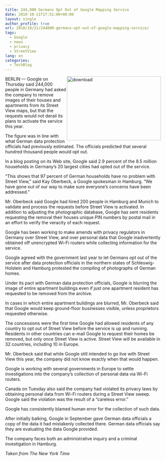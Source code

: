 ```yaml
---
title: 244,000 Germans Opt Out of Google Mapping Service
date: 2010-10-21T17:51:00+00:00
layout: single
author_profile: true
url: 2010/10/21/244000-germans-opt-out-of-google-mapping-service/
tags:
  - Google
  - news
  - privacy
  - StreetView
lang: en
categories: 
  - TechBlog
---
```

[<img title="download" border="0" alt="download" align="right" src="http://lh5.ggpht.com/_vaUVXcmC3OI/TMB2nEP0wyI/AAAAAAAAC1I/sAkYgUt9zw8/download_thumb%5B2%5D.jpg?imgmax=800" width="304" height="207" />](http://lh5.ggpht.com/_vaUVXcmC3OI/TMB2lrsKUNI/AAAAAAAAC1E/t3MoPrzMEwI/s1600-h/download%5B4%5D.jpg)BERLIN — Google on Thursday said 244,000 people in Germany had asked the company to remove images of their houses and apartments from its Street View maps, but that the requests would not derail its plans to activate the service this year.

The figure was in line with what German data protection officials had previously estimated. The officials predicted that several hundred thousand people would opt out.

In a blog posting on its Web site, Google said 2.9 percent of the 8.5 million households in Germany’s 20 largest cities had opted out of the service.

“This shows that 97 percent of German households have no problem with Street View,” said Kay Oberbeck, a Google spokesman in Hamburg. “We have gone out of our way to make sure everyone’s concerns have been addressed.”

Mr. Oberbeck said Google had hired 200 people in Hamburg and Munich to validate and process the requests before Street View is activated. In addition to adjusting the photographic database, Google has sent residents requesting the removal their houses unique PIN numbers by postal mail in an effort to verify the veracity of each request.

Google has been working to make amends with privacy regulators in Germany over Street View, and over personal data that Google inadvertently obtained off unencrypted Wi-Fi routers while collecting information for the service.

Google agreed with the government last year to let Germans opt out of the service after data protection officials in the northern states of Schleswig-Holstein and Hamburg protested the compiling of photographs of German homes.

Under its pact with German data protection officials, Google is blurring the image of entire apartment buildings even if just one apartment resident has requested to be removed from the archive.

In cases in which entire apartment buildings are blurred, Mr. Oberbeck said that Google would keep ground-floor businesses visible, unless proprietors requested otherwise.

The concessions were the first time Google had allowed residents of any country to opt out of Street View before the service is up and running. Residents in other countries can e-mail Google to request their homes be removed, but only once Street View is active. Street View will be available in 32 countries, including 10 in Europe.

Mr. Oberbeck said that while Google still intended to go live with Street View this year, the company did not know exactly when that would happen.

Google is working with several governments in Europe to settle investigations into the company’s collection of personal data via Wi-Fi routers.

Canada on Tuesday also said the company had violated its privacy laws by obtaining personal data from Wi-Fi routers during a Street View sweep. Google said the violation was the result of a “careless error.”

Google has consistently blamed human error for the collection of such data.

After initially balking, Google in September gave German data officials a copy of the data it had mistakenly collected there. German data officials say they are evaluating the data Google provided.

The company faces both an administrative inquiry and a criminal investigation in Hamburg.

_Taken from The New York Time_